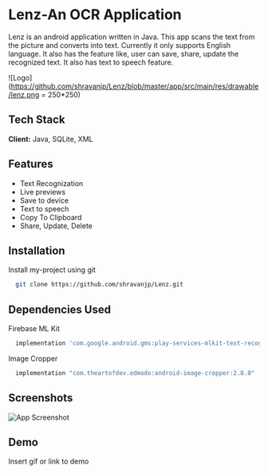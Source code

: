 # Lenz-An OCR Application

Lenz is an android application written in Java. This app scans the text from the picture and converts into text. Currently it only supports English language. It also has the feature like, user can save, share, update the recognized text. It also has text to speech feature.


![Logo](https://github.com/shravanjp/Lenz/blob/master/app/src/main/res/drawable/lenz.png = 250*250)


## Tech Stack

**Client:** Java, SQLite, XML


## Features

- Text Recognization
- Live previews
- Save to device
- Text to speech
- Copy To Clipboard
- Share, Update, Delete


## Installation

Install my-project using git

```bash
  git clone https://github.com/shravanjp/Lenz.git
```

## Dependencies Used

Firebase ML Kit
```bash
  implementation 'com.google.android.gms:play-services-mlkit-text-recognition:16.2.0'
```

Image Cropper
```bash
  implementation "com.theartofdev.edmodo:android-image-cropper:2.8.0"
```
    
## Screenshots

![App Screenshot](https://via.placeholder.com/468x300?text=App+Screenshot+Here)


## Demo

Insert gif or link to demo

